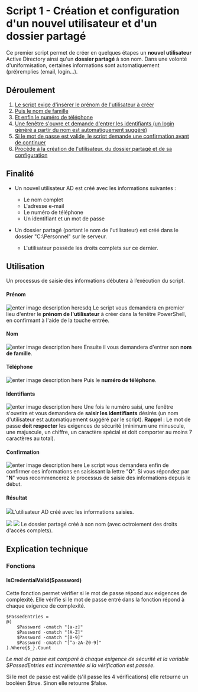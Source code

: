 ﻿# Script 1 - Création et configuration d'un nouvel utilisateur et d'un dossier partagé

Ce premier script permet de créer en quelques étapes un **nouvel utilisateur** Active Directory ainsi qu'un **dossier partagé** à son nom. Dans une volonté d'uniformisation, certaines informations sont automatiquement (pré)remplies (email, login...).

## Déroulement 
 1. [Le script exige d'insérer le prénom de l'utilisateur à créer](#Prénom)
 2. [Puis le nom de famille](#Nom)
 3. [Et enfin le numéro de téléphone](#Téléphone)
 4. [Une fenêtre s'ouvre et demande d'entrer les identifiants (un login généré a partir du nom est automatiquement suggéré)](#Identifiants)
 5. [Si le mot de passe est valide, le script demande une confirmation avant de continuer](#Confirmation)
 6. [Procède à la création de l'utilisateur, du dossier partagé et de sa configuration](#Résultat)

## Finalité
- Un nouvel utilisateur AD est créé avec les informations suivantes :
	-	Le nom complet
	-	L'adresse e-mail
	-	Le numéro de téléphone
	-	Un identifiant et un mot de passe

- Un dossier partagé (portant le nom de l'utilisateur) est créé dans le dossier "C:\Personnel" sur le serveur.
	- L'utilisateur possède les droits complets sur ce dernier.

## Utilisation
Un processus de saisie des informations débutera à l’exécution du script.
#### Prénom
![enter image description heresdq](https://imgur.com/i7RCFdF.png)
Le script vous demandera en premier lieu d'entrer le **prénom de l'utilisateur** à créer dans la fenêtre PowerShell, en confirmant à l'aide de la touche entrée.

#### Nom
![enter image description here](https://imgur.com/4QfwIo9.png)
Ensuite il vous demandera d'entrer son **nom de famille**.

#### Téléphone
![enter image description here](https://imgur.com/DChKEEI.png)
Puis le **numéro de téléphone**.

#### Identifiants
![enter image description here](https://imgur.com/W4x9qf8.png)
Une fois le numéro saisi, une fenêtre s'ouvrira et vous demandera de **saisir les identifiants** désirés (un nom d'utilisateur est automatiquement suggéré par le script).
**Rappel** : Le mot de passe **doit respecter** les exigences de sécurité (minimum une minuscule, une majuscule, un chiffre, un caractère spécial et doit comporter au moins 7 caractères au total).

#### Confirmation
![enter image description here](https://imgur.com/0s3Hf07.png)
Le script vous demandera enfin de confirmer ces informations en saisissant la lettre "**O**".
Si vous répondez par "**N**" vous recommencerez le processus de saisie des informations depuis le début.

#### Résultat

![](https://imgur.com/MkHGxBu.png)L’utilisateur AD créé avec les informations saisies.

![](https://imgur.com/j9i0TOF.png)
![](https://imgur.com/Rfw4vfa.png)
Le dossier partagé créé à son nom (avec octroiement des droits d'accès complets).

## Explication technique

### Fonctions 
#### IsCredentialValid($password)
Cette fonction permet vérifier si le mot de passe répond aux exigences de complexité. 
Elle vérifie si le mot de passe entré dans la fonction répond à chaque exigence de complexité.

    $PassedEntries =
    @(
        $Password -cmatch "[a-z]"
        $Password -cmatch "[A-Z]"
        $Password -cmatch "[0-9]"
        $Password -cmatch "[^a-zA-Z0-9]"
    ).Where{$_}.Count
*Le mot de passe est comparé à chaque exigence de sécurité et la variable $PassedEntries est incrémentée si la vérification est passée.*

Si le mot de passe est valide (s'il passe les 4 vérifications) elle retourne un booléen $true. Sinon elle retourne $false.



